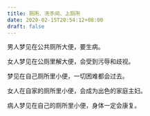 ```yaml
---
title: 厕所、洗手间、上厕所
date: 2020-02-15T20:54:12+08:00
draft: false
---
```


男人梦见在公共厕所大便，要生病。



女人梦见在公厕里解大便，会受到污辱和歧视。



梦见在自己厕所里小便，一切困难都会过去。



女人在自家的厕所里小便，会成为出色的家庭主妇。



病人梦见在自己的厕所里小便，身体一定会康复。

